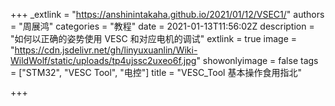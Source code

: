 +++
_extlink = "https://anshinintakaha.github.io/2021/01/12/VSEC1/"
authors = "周展鸿"
categories = "教程"
date = 2021-01-13T11:56:02Z
description = "如何以正确的姿势使用 VESC 和对应电机的调试"
extlink = true
image = "https://cdn.jsdelivr.net/gh/linyuxuanlin/Wiki-WildWolf/static/uploads/tp4ujssc2uxeo6f.jpg"
showonlyimage = false
tags = ["STM32", "VESC Tool", "电控"]
title = "VESC_Tool 基本操作食用指北"

+++

